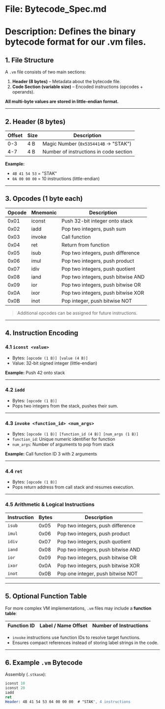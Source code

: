 # File: Bytecode_Spec.md
# Description: Defines the binary bytecode format for our .vm files.

## 1. File Structure

A `.vm` file consists of two main sections:

1. **Header (8 bytes)** – Metadata about the bytecode file.  
2. **Code Section (variable size)** – Encoded instructions (opcodes + operands).

**All multi-byte values are stored in little-endian format.**

---

## 2. Header (8 bytes)

| Offset | Size | Description |
|--------|------|-------------|
| 0-3    | 4 B  | Magic Number (`0x5354414B` → "STAK") |
| 4-7    | 4 B  | Number of instructions in code section |

**Example:**
- `4B 41 54 53` = "STAK"  
- `0A 00 00 00` = 10 instructions (little-endian)

---

## 3. Opcodes (1 byte each)

| Opcode | Mnemonic | Description |
|--------|----------|-------------|
| 0x01   | iconst   | Push 32-bit integer onto stack |
| 0x02   | iadd     | Pop two integers, push sum |
| 0x03   | invoke   | Call function |
| 0x04   | ret      | Return from function |
| 0x05   | isub     | Pop two integers, push difference |
| 0x06   | imul     | Pop two integers, push product |
| 0x07   | idiv     | Pop two integers, push quotient |
| 0x08   | iand     | Pop two integers, push bitwise AND |
| 0x09   | ior      | Pop two integers, push bitwise OR |
| 0x0A   | ixor     | Pop two integers, push bitwise XOR |
| 0x0B   | inot     | Pop integer, push bitwise NOT |

> Additional opcodes can be assigned for future instructions.

---

## 4. Instruction Encoding

### 4.1 `iconst <value>`
- Bytes: `[opcode (1 B)] [value (4 B)]`  
- Value: 32-bit signed integer (little-endian)

**Example:** Push 42 onto stack

---

### 4.2 `iadd`
- Bytes: `[opcode (1 B)]`  
- Pops two integers from the stack, pushes their sum.


---

### 4.3 `invoke <function_id> <num_args>`
- Bytes: `[opcode (1 B)] [function_id (4 B)] [num_args (1 B)]`  
- `function_id`: Unique numeric identifier for function  
- `num_args`: Number of arguments to pop from stack

**Example:** Call function ID 3 with 2 arguments

---

### 4.4 `ret`
- Bytes: `[opcode (1 B)]`  
- Pops return address from call stack and resumes execution.

---

### 4.5 Arithmetic & Logical Instructions
| Instruction | Bytes | Description |
|-------------|-------|-------------|
| `isub`      | 0x05  | Pop two integers, push difference |
| `imul`      | 0x06  | Pop two integers, push product |
| `idiv`      | 0x07  | Pop two integers, push quotient |
| `iand`      | 0x08  | Pop two integers, push bitwise AND |
| `ior`       | 0x09  | Pop two integers, push bitwise OR |
| `ixor`      | 0x0A  | Pop two integers, push bitwise XOR |
| `inot`      | 0x0B  | Pop one integer, push bitwise NOT |

---

## 5. Optional Function Table

For more complex VM implementations, `.vm` files may include a **function table**:

| Function ID | Label / Name Offset | Number of Instructions |
|-------------|-------------------|-----------------------|

- `invoke` instructions use function IDs to resolve target functions.  
- Ensures compact references instead of storing label strings in the code.

---

## 6. Example `.vm` Bytecode

Assembly (`.stkasm`):
```asm
iconst 10
iconst 20
iadd
ret
Header: 4B 41 54 53 04 00 00 00  # "STAK", 4 instructions

